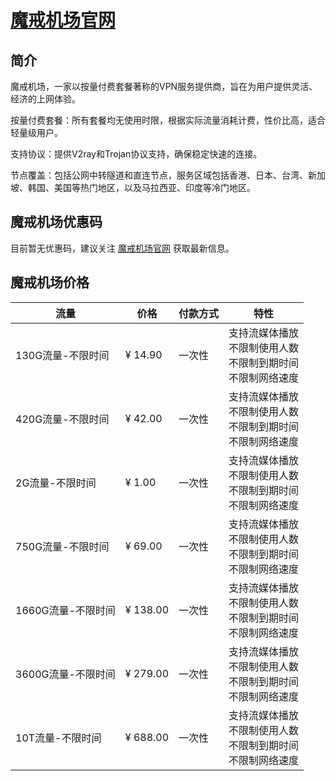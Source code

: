 # [魔戒机场官网](https://mojie.best/#/register?code=Pvs1RARA)

## 简介

魔戒机场，一家以按量付费套餐著称的VPN服务提供商，旨在为用户提供灵活、经济的上网体验。

按量付费套餐：所有套餐均无使用时限，根据实际流量消耗计费，性价比高，适合轻量级用户。

支持协议：提供V2ray和Trojan协议支持，确保稳定快速的连接。

节点覆盖：包括公网中转隧道和直连节点，服务区域包括香港、日本、台湾、新加坡、韩国、美国等热门地区，以及马拉西亚、印度等冷门地区。


## 魔戒机场优惠码

目前暂无优惠码，建议关注 [魔戒机场官网](https://mojie.best/#/register?code=Pvs1RARA) 获取最新信息。


## 魔戒机场价格

| 流量        | 价格    | 付款方式 | 特性                     |
|-----------|-------|------|------------------------|
| 130G流量-不限时间 | ¥ 14.90 | 一次性  | 支持流媒体播放<br>不限制使用人数<br>不限制到期时间<br>不限制网络速度 |
| 420G流量-不限时间 | ¥ 42.00 | 一次性  | 支持流媒体播放<br>不限制使用人数<br>不限制到期时间<br>不限制网络速度 |
| 2G流量-不限时间   | ¥ 1.00  | 一次性  | 支持流媒体播放<br>不限制使用人数<br>不限制到期时间<br>不限制网络速度  |
| 750G流量-不限时间 | ¥ 69.00 | 一次性  | 支持流媒体播放<br>不限制使用人数<br>不限制到期时间<br>不限制网络速度 |
| 1660G流量-不限时间| ¥ 138.00| 一次性  | 支持流媒体播放<br>不限制使用人数<br>不限制到期时间<br>不限制网络速度 |
| 3600G流量-不限时间| ¥ 279.00| 一次性  | 支持流媒体播放<br>不限制使用人数<br>不限制到期时间<br>不限制网络速度 |
| 10T流量-不限时间  | ¥ 688.00| 一次性  | 支持流媒体播放<br>不限制使用人数<br>不限制到期时间<br>不限制网络速度  |
